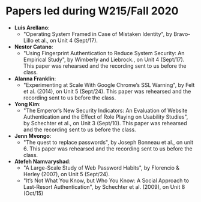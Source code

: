 # Papers led during W215/Fall 2020

* **Luis Arellano**:
  * "Operating System Framed in Case of Mistaken Identity", by Bravo-Lillo et al., on Unit 4 (Sept/17).
* **Nestor Catano**:
  * "Using Fingerprint Authentication to Reduce System Security: An Empirical Study", by Wimberly and Liebrock., on Unit 4 (Sept/17). This paper was rehearsed and the recording sent to us before the class.
* **Alanna Franklin**:
  * "Experimenting at Scale With Google Chrome’s SSL Warning", by Felt et al. (2014), on Unit 5 (Sept/24). This paper was rehearsed and the recording sent to us before the class.
* **Yong Kim**:
  * "The Emperor’s New Security Indicators: An Evaluation of Website Authentication and the Effect of Role Playing on Usability Studies", by Schechter et al., on Unit 3 (Sept/10). This paper was rehearsed and the recording sent to us before the class.
* **Jenn Mvongo**:
  * "The quest to replace passwords", by Joseph Bonneau et al., on unit 6. This paper was rehearsed and the recording sent to us before the class.
* **Atefeh Namvaryshad**:
  * "A Large-Scale Study of Web Password Habits", by Florencio & Herley (2007), on Unit 5 (Sept/24).
  * "It’s Not What You Know, but Who You Know: A Social Approach to Last-Resort Authentication", by Schechter et al. (2009), on Unit 8 (Oct/15)

